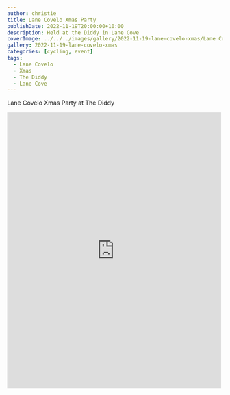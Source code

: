 ```yaml
---
author: christie
title: Lane Covelo Xmas Party
publishDate: 2022-11-19T20:00:00+10:00
description: Held at the Diddy in Lane Cove
coverImage: ../../../images/gallery/2022-11-19-lane-covelo-xmas/Lane Covelo Xmas Party.jpeg
gallery: 2022-11-19-lane-covelo-xmas
categories: [cycling, event]
tags:
  - Lane Covelo
  - Xmas
  - The Diddy
  - Lane Cove
---
```


Lane Covelo Xmas Party at The Diddy

<iframe src="https://www.facebook.com/plugins/post.php?href=https%3A%2F%2Fwww.facebook.com%2Fchris1.tham%2Fposts%2Fpfbid02NHqqpDA4FXuBkVn5XbgrbAzHMkd4gUrH4D9QVY5cer7spksFTadHKpuPYFL6Db9Ml&show_text=true&width=500" width="500" height="645" style="border:none;overflow:hidden" scrolling="no" frameborder="0" allowfullscreen="true" allow="autoplay; clipboard-write; encrypted-media; picture-in-picture; web-share"></iframe>
